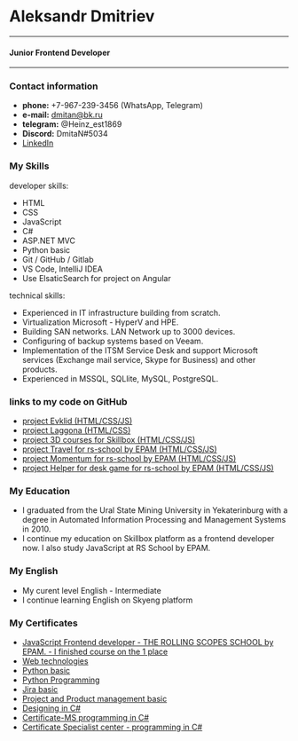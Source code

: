 # Aleksandr Dmitriev
***
#### Junior Frontend Developer
***

### Contact information
* **phone:** +7-967-239-3456 (WhatsApp, Telegram)
* **e-mail:** dmitan@bk.ru
* **telegram:** @Heinz_est1869
* **Discord:** DmitaN#5034
* [LinkedIn](https://www.linkedin.com/in/aleksandr-dmitriev-901a161aa/ "my profile on linkedIn")

### My Skills
 developer skills:
* HTML
* CSS
* JavaScript 
* C#
* ASP.NET MVC
* Python basic
* Git / GitHub / Gitlab
* VS Code, IntelliJ IDEA
* Use ElsaticSearch for project on Angular

 technical skills:
 * Experienced in IT infrastructure building from scratch.
 * Virtualization Microsoft - HyperV and HPE.
 * Building SAN networks. LAN Network up to 3000 devices.
 * Configuring of backup systems based on Veeam.
 * Implementation of the ITSM Service Desk and support Microsoft services (Exchange mail service, Skype for Business) and other products.
 * Experienced in MSSQL, SQLlite, MySQL, PostgreSQL.

### links to my code on GitHub
* [project Evklid (HTML/CSS/JS)](https://dmitan.github.io/evklid "project Evklid (HTML/CSS/JS)")
* [project Laggona (HTML/CSS)](https://dmitan.github.io/lagoona/ "project Lagoona (HTML/CSS)")
* [project 3D courses for Skillbox (HTML/CSS/JS)](https://dmitan.github.io/course-3d/ "project 3D courses for Skillbox (HTML/CSS/JS)")
* [project Travel for rs-school by EPAM (HTML/CSS/JS)](https://dmitan.github.io/travel/ "project Travel for rs-school by EPAM (HTML/CSS/JS)")
* [project Momentum for rs-school by EPAM (HTML/CSS/JS)](https://dmitan.github.io/momentum/ "project Momentum for rs-school by EPAM (HTML/CSS/JS)")
* [project Helper for desk game for rs-school by EPAM (HTML/CSS/JS)](https://dmitan.github.io/codejam/ "project Helper for desk game for rs-school by EPAM (HTML/CSS/JS)")
### My Education
* I graduated from the Ural State Mining University in Yekaterinburg with a degree in Automated Information Processing and Management Systems in 2010.
* I continue my education on Skillbox platform as a frontend developer now. I also study JavaScript at RS School by EPAM.

### My English
 * My curent level English - Intermediate 
 * I continue learning English on Skyeng platform
 
### My Certificates
* [JavaScript Frontend developer - THE ROLLING SCOPES SCHOOL by EPAM. - I finished course on the 1 place](https://app.rs.school/certificate/3sxlhy2s "Javascript Frontend developer - THE ROLLING SCOPES SCHOOL")
* [Web technologies](https://stepik.org/certificate/7592246ebd36c03d19fc00f904a92afdc3ed3cf8.pdf "Web technologies")
* [Python basic](https://stepik.org/certificate/7aac98227e1374fe7f2cf9c1fd3e7e4b89321182.pdf "Python basic")
* [Python Programming](https://stepik.org/certificate/241a23e8374bcb41306f1f488ba7ef13675bf142.pdf "Python Programming")
* [Jira basic](https://stepik.org/certificate/4578656528dd86719fcdca372ec5d93f8c387ed0.pdf "Jira basic")
* [Project and Product management basic](https://udemy-certificate.s3.amazonaws.com/pdf/UC-75e5b549-2457-4492-a173-d1dae26c2dab.pdf "Project and Product management basic")
* [Designing in C#](https://stepik.org/certificate/08e679650b25b7a90bbf043a0a5e4eb541586e05.pdf "Designing in C#")
* [Certificate-MS programming in C#](https://postimg.cc/fk9yJ94J)
* [Certificate Specialist center - programming in C#](https://postimg.cc/3dWkYc8Q)

